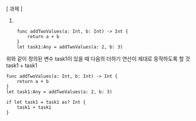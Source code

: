 [ 과제 ]

1. 


		func addTwoValues(a: Int, b: Int) -> Int {
		    return a + b
		}
		let task1:Any = addTwoValues(a: 2, b: 3)

   위와 같이 정의된 변수 task1이 있을 때 다음의 더하기 연산이 제대로 동작하도록 할 것 task1 + task1


	func addTwoValues(a: Int, b: Int) -> Int {
	    return a + b
	}
	let task1:Any = addTwoValues(a: 2, b: 3)
	
	if let task1 = task1 as? Int {
	    task1 + task1
	}

